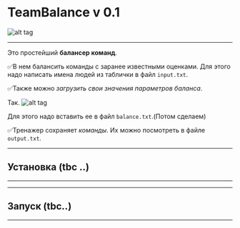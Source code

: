 # TeamBalance v 0.1

![alt tag](https://github.com/Xom9KP/Images/raw/main/Example.png "Пример")
____
Это простейший **балансер команд**.

:white_check_mark:В нем балансить команды с заранее известными оценками. Для этого надо написать имена людей из таблички в файл `input.txt`.

:white_check_mark:Также можно _загрузить свои значения параметров баланса_.

Так.
![alt tag](https://github.com/Xom9KP/Images/raw/main/Table_Exaple.png "Вид данных")

Для этого надо вставить ее в файл `balance.txt`.(Потом сделаем)

:white_check_mark:Тренажер сохраняет _команды_. Их можно посмотреть в файле `output.txt`.

____
## Установка (tbc ..)
____

____
## Запуск (tbc..)
____
